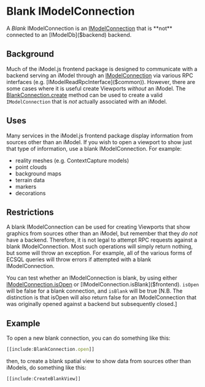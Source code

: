 # Blank IModelConnection

A *Blank* IModelConnection is an [IModelConnection]($frontend) that is **not** connected to an [IModelDb]($backend) backend.

## Background

Much of the iModel.js frontend package is designed to communicate with a backend serving an iModel through an [IModelConnection]($frontend) via various RPC interfaces (e.g. [IModelReadRpcInterface]($common)). However, there are some cases where it is useful create Viewports *without* an iModel. The [BlankConnection.create]($frontend) method can be used to create a valid `IModelConnection` that is *not* actually associated with an iModel.

## Uses

Many services in the iModel.js frontend package display information from sources other than an iModel. If you wish to open a viewport to show just that type of information, use a blank IModelConnection. For example:

- reality meshes (e.g. ContextCapture models)
- point clouds
- background maps
- terrain data
- markers
- decorations

## Restrictions

A blank IModelConnection can be used for creating Viewports that show graphics from sources other than an iModel, but remember that they *do not* have a backend. Therefore, it is not legal to attempt RPC requests against a blank IModelConnection. Most such operations will simply return nothing, but some will throw an exception. For example, all of the various forms of ECSQL queries will throw errors if attempted with a blank IModelConnection.

You can test whether an IModelConnection is blank, by using either [IModelConnection.isOpen]($frontend) or [IModelConnection.isBlank]($frontend). `isOpen` will be false for a blank connection, and `isBlank` will be true [N.B. The distinction is that isOpen will also return false for an IModelConnection that was originally opened against a backend but subsequently closed.]

## Example

To open a new blank connection, you can do something like this:

  ```ts
  [[include:BlankConnection.open]]
  ```

then, to create a blank spatial view to show data from sources other than iModels, do something like this:

  ```ts
  [[include:CreateBlankView]]
  ```
